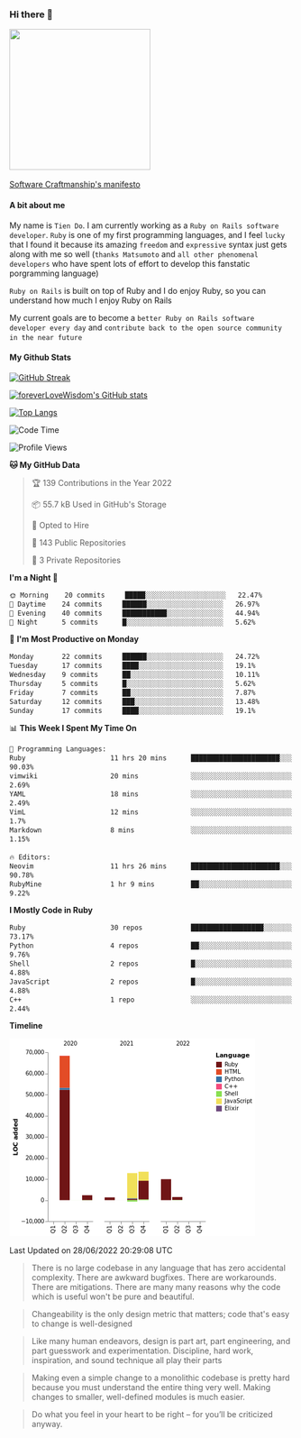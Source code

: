 ### Hi there 👋

<!--
**foreverLoveWisdom/foreverLoveWisdom** is a ✨ _special_ ✨ repository because its `README.md` (this file) appears on your GitHub profile.

Here are some ideas to get you started:

- 🔭 I’m currently working on ...
- 🌱 I’m currently learning ...
- 👯 I’m looking to collaborate on ...
- 🤔 I’m looking for help with ...
- 💬 Ask me about ...
- 📫 How to reach me: ...
- 😄 Pronouns: ...
- ⚡ Fun fact: ...
-->

<img src="https://codecondo.com/wp-content/uploads/2017/09/railslogo.png" width="250" height="250">

[Software Craftmanship's manifesto](http://manifesto.softwarecraftsmanship.org/)

#### A bit about me
My name is `Tien Do`. I am currently working as a `Ruby on Rails software developer`. `Ruby` is one of my first programming languages, and I feel `lucky` that I found it because its amazing `freedom` and `expressive` syntax just gets along with me so well (`thanks Matsumoto` and `all other phenomenal developers` who have spent lots of effort to develop this fanstatic porgramming language)

`Ruby on Rails` is built on top of Ruby and I do enjoy Ruby, so you can understand how much I enjoy Ruby on Rails

My current goals are to become a `better Ruby on Rails software developer every day` and `contribute back to the open source community in the near future`

#### My Github Stats

[![GitHub Streak](https://github-readme-streak-stats.herokuapp.com/?user=foreverLoveWisdom&theme=dracula)](https://git.io/streak-stats)
&nbsp;
&nbsp;

[![foreverLoveWisdom's GitHub stats](https://github-readme-stats.vercel.app/api?username=foreverLoveWisdom&show_icons=true&theme=react&count_private=true)](https://github.com/anuraghazra/github-readme-stats)

[![Top Langs](https://github-readme-stats.vercel.app/api/top-langs/?username=foreverLoveWisdom&show_icons=true&theme=vue-dark)](https://github.com/anuraghazra/github-readme-stats)

<!--START_SECTION:waka-->
![Code Time](http://img.shields.io/badge/Code%20Time-0%20secs-blue)

![Profile Views](http://img.shields.io/badge/Profile%20Views-0-blue)

**🐱 My GitHub Data** 

> 🏆 139 Contributions in the Year 2022
 > 
> 📦 55.7 kB Used in GitHub's Storage 
 > 
> 💼 Opted to Hire
 > 
> 📜 143 Public Repositories 
 > 
> 🔑 3 Private Repositories  
 > 
**I'm a Night 🦉** 

```text
🌞 Morning    20 commits     █████░░░░░░░░░░░░░░░░░░░░   22.47% 
🌆 Daytime    24 commits     ██████░░░░░░░░░░░░░░░░░░░   26.97% 
🌃 Evening    40 commits     ███████████░░░░░░░░░░░░░░   44.94% 
🌙 Night      5 commits      █░░░░░░░░░░░░░░░░░░░░░░░░   5.62%

```
📅 **I'm Most Productive on Monday** 

```text
Monday       22 commits     ██████░░░░░░░░░░░░░░░░░░░   24.72% 
Tuesday      17 commits     ████░░░░░░░░░░░░░░░░░░░░░   19.1% 
Wednesday    9 commits      ██░░░░░░░░░░░░░░░░░░░░░░░   10.11% 
Thursday     5 commits      █░░░░░░░░░░░░░░░░░░░░░░░░   5.62% 
Friday       7 commits      ██░░░░░░░░░░░░░░░░░░░░░░░   7.87% 
Saturday     12 commits     ███░░░░░░░░░░░░░░░░░░░░░░   13.48% 
Sunday       17 commits     ████░░░░░░░░░░░░░░░░░░░░░   19.1%

```


📊 **This Week I Spent My Time On** 

```text
💬 Programming Languages: 
Ruby                     11 hrs 20 mins      ██████████████████████░░░   90.03% 
vimwiki                  20 mins             ░░░░░░░░░░░░░░░░░░░░░░░░░   2.69% 
YAML                     18 mins             ░░░░░░░░░░░░░░░░░░░░░░░░░   2.49% 
VimL                     12 mins             ░░░░░░░░░░░░░░░░░░░░░░░░░   1.7% 
Markdown                 8 mins              ░░░░░░░░░░░░░░░░░░░░░░░░░   1.15%

🔥 Editors: 
Neovim                   11 hrs 26 mins      ██████████████████████░░░   90.78% 
RubyMine                 1 hr 9 mins         ██░░░░░░░░░░░░░░░░░░░░░░░   9.22%

```

**I Mostly Code in Ruby** 

```text
Ruby                     30 repos            ██████████████████░░░░░░░   73.17% 
Python                   4 repos             ██░░░░░░░░░░░░░░░░░░░░░░░   9.76% 
Shell                    2 repos             █░░░░░░░░░░░░░░░░░░░░░░░░   4.88% 
JavaScript               2 repos             █░░░░░░░░░░░░░░░░░░░░░░░░   4.88% 
C++                      1 repo              ░░░░░░░░░░░░░░░░░░░░░░░░░   2.44%

```


**Timeline**

![Chart not found](https://raw.githubusercontent.com/foreverLoveWisdom/foreverLoveWisdom/main/charts/bar_graph.png) 


 Last Updated on 28/06/2022 20:29:08 UTC
<!--END_SECTION:waka-->


> There is no large codebase in any language that has zero accidental complexity. There are awkward bugfixes. There are workarounds. There are mitigations.
> There are many many reasons why the code which is useful won't be pure and beautiful.

> Changeability is the only design metric that matters; code that's easy to change is well-designed

> Like many human endeavors, design is part art, part engineering, and part guesswork and experimentation. Discipline, hard work, inspiration, and sound technique all play their parts

> Mak­ing even a sim­ple change to a mono­lith­ic code­base is pret­ty hard because you must under­stand the entire thing very well. Mak­ing changes to small­er, well-defined mod­ules is much easier.
 
 > Do what you feel in your heart to be right – for you’ll be criticized anyway.
